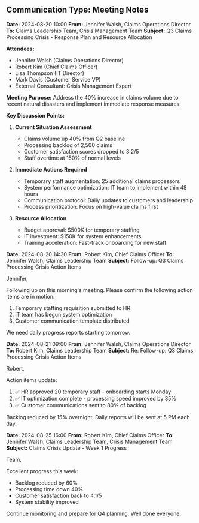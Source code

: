 ## Communication Type: Meeting Notes

**Date:** 2024-08-20 10:00
**From:** Jennifer Walsh, Claims Operations Director
**To:** Claims Leadership Team, Crisis Management Team
**Subject:** Q3 Claims Processing Crisis - Response Plan and Resource Allocation

**Attendees:**
- Jennifer Walsh (Claims Operations Director)
- Robert Kim (Chief Claims Officer)
- Lisa Thompson (IT Director)
- Mark Davis (Customer Service VP)
- External Consultant: Crisis Management Expert

**Meeting Purpose:**
Address the 40% increase in claims volume due to recent natural disasters and implement immediate response measures.

**Key Discussion Points:**

1. **Current Situation Assessment**
   - Claims volume up 40% from Q2 baseline
   - Processing backlog of 2,500 claims
   - Customer satisfaction scores dropped to 3.2/5
   - Staff overtime at 150% of normal levels

2. **Immediate Actions Required**
   - Temporary staff augmentation: 25 additional claims processors
   - System performance optimization: IT team to implement within 48 hours
   - Communication protocol: Daily updates to customers and leadership
   - Process prioritization: Focus on high-value claims first

3. **Resource Allocation**
   - Budget approval: $500K for temporary staffing
   - IT investment: $150K for system enhancements
   - Training acceleration: Fast-track onboarding for new staff

**Date:** 2024-08-20 14:30
**From:** Robert Kim, Chief Claims Officer
**To:** Jennifer Walsh, Claims Leadership Team
**Subject:** Follow-up: Q3 Claims Processing Crisis Action Items

Jennifer,

Following up on this morning's meeting. Please confirm the following action items are in motion:

1. Temporary staffing requisition submitted to HR
2. IT team has begun system optimization
3. Customer communication template distributed

We need daily progress reports starting tomorrow.

**Date:** 2024-08-21 09:00
**From:** Jennifer Walsh, Claims Operations Director
**To:** Robert Kim, Claims Leadership Team
**Subject:** Re: Follow-up: Q3 Claims Processing Crisis Action Items

Robert,

Action items update:
1. ✅ HR approved 20 temporary staff - onboarding starts Monday
2. ✅ IT optimization complete - processing speed improved by 35%
3. ✅ Customer communications sent to 80% of backlog

Backlog reduced by 15% overnight. Daily reports will be sent at 5 PM each day.

**Date:** 2024-08-25 16:00
**From:** Robert Kim, Chief Claims Officer
**To:** Jennifer Walsh, Claims Leadership Team, Crisis Management Team
**Subject:** Claims Crisis Update - Week 1 Progress

Team,

Excellent progress this week:
- Backlog reduced by 60%
- Processing time down 40%
- Customer satisfaction back to 4.1/5
- System stability improved

Continue monitoring and prepare for Q4 planning. Well done everyone.

